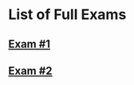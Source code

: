 # List of Full Exams

## [Exam #1](https://take.quiz-maker.com/Q5Z9LU2CP)

## [Exam #2](https://take.quiz-maker.com/Q5Z9LU2CP)